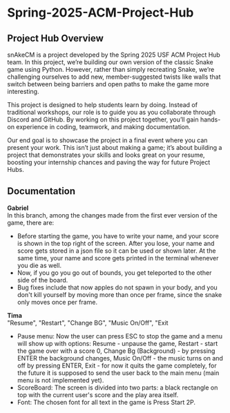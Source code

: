 # Spring-2025-ACM-Project-Hub
## Project Hub Overview

snAkeCM is a project developed by the Spring 2025 USF ACM Project Hub team. In this project, we’re building our own version of the classic Snake game using Python. However, rather than simply recreating Snake, we’re challenging ourselves to add new, member-suggested twists like walls that switch between being barriers and open paths to make the game more interesting.

This project is designed to help students learn by doing. Instead of traditional workshops, our role is to guide you as you collaborate through Discord and GitHub. By working on this project together, you’ll gain hands-on experience in coding, teamwork, and making documentation.

Our end goal is to showcase the project in a final event where you can present your work. This isn’t just about making a game; it’s about building a project that demonstrates your skills and looks great on your resume, boosting your internship chances and paving the way for future Project Hubs.

## Documentation

**Gabriel** <br />
In this branch, among the changes made from the first ever version of the game, there are:
- Before starting the game, you have to write your name, and your score is shown in the top right of the screen. After you lose, your name and score gets stored in a json file so it can be used or shown later. At the same time, your name and score gets printed in the terminal whenever you die as well.
- Now, if you go you go out of bounds, you get teleported to the other side of the board.
- Bug fixes include that now apples do not spawn in your body, and you don't kill yourself by moving more than once per frame, since the snake only moves once per frame.

**Tima** <br />
"Resume", "Restart", "Change BG", "Music On/Off", "Exit
- Pause menu: Now the user can press ESC to stop the game and a menu will show up with options: Resume - unpause the game, Restart - start the game over with a score 0, Change Bg (Background) - by pressing ENTER the background changes, Music On/Off - the music turns on and off by pressing ENTER, Exit - for now it quits the game completely, for the future it is supposed to send the user back to the main menu (main menu is not implemented yet).
- ScoreBoard: The screen is divided into two parts: a black rectangle on top with the current user's score and the play area itself.
- Font: The chosen font for all text in the game is Press Start 2P.
